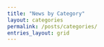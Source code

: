 ```yaml
---
title: "News by Category"
layout: categories
permalink: /posts/categories/
entries_layout: grid
---
```


